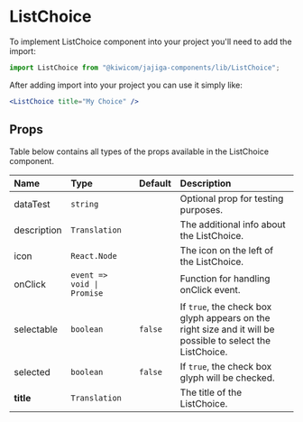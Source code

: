 # ListChoice
To implement ListChoice component into your project you'll need to add the import:
```jsx
import ListChoice from "@kiwicom/jajiga-components/lib/ListChoice";
```
After adding import into your project you can use it simply like:
```jsx
<ListChoice title="My Choice" />
```
## Props
Table below contains all types of the props available in the ListChoice component.

| Name              | Type                        | Default | Description                      |
| :---------------- | :-------------------------- | :------ | :------------------------------- |
| dataTest          | `string`                    |         | Optional prop for testing purposes.
| description       | `Translation`               |         | The additional info about the ListChoice.
| icon              | `React.Node`                |         | The icon on the left of the ListChoice.
| onClick           | `event => void \| Promise`  |         | Function for handling onClick event.
| selectable        | `boolean`                   | `false` | If `true`, the check box glyph appears on the right size and it will be possible to select the ListChoice.
| selected          | `boolean`                   | `false` | If `true`, the check box glyph will be checked.
| **title**         | `Translation`               |         | The title of the ListChoice.
